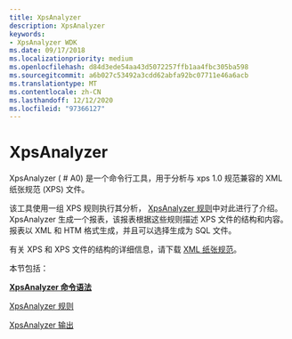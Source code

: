 ```yaml
---
title: XpsAnalyzer
description: XpsAnalyzer
keywords:
- XpsAnalyzer WDK
ms.date: 09/17/2018
ms.localizationpriority: medium
ms.openlocfilehash: d84d3ede54aa43d5072257ffb1aa4fbc305ba598
ms.sourcegitcommit: a6b027c53492a3cdd62abfa92bc07711e46a6acb
ms.translationtype: MT
ms.contentlocale: zh-CN
ms.lasthandoff: 12/12/2020
ms.locfileid: "97366127"
---
```

# <a name="xpsanalyzer"></a>XpsAnalyzer

XpsAnalyzer ( # A0) 是一个命令行工具，用于分析与 xps 1.0 规范兼容的 XML 纸张规范 (XPS) 文件。

该工具使用一组 XPS 规则执行其分析， [XpsAnalyzer 规则](xpsanalyzer-rules.md)中对此进行了介绍。 XpsAnalyzer 生成一个报表，该报表根据这些规则描述 XPS 文件的结构和内容。 报表以 XML 和 HTM 格式生成，并且可以选择生成为 SQL 文件。

有关 XPS 和 XPS 文件的结构的详细信息，请下载 [XML 纸张规范](https://download.microsoft.com/download/1/6/a/16acc601-1b7a-42ad-8d4e-4f0aa156ec3e/xps_1_0.zip)。

本节包括：

[**XpsAnalyzer 命令语法**](xpsanalyzer-command-syntax.md)

[XpsAnalyzer 规则](xpsanalyzer-rules.md)

[XpsAnalyzer 输出](xpsanalyzer-output.md)
